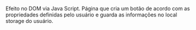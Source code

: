 Efeito no DOM via Java Script. Página que cria um botão de acordo com as propriedades definidas pelo usuário e guarda as informações no local storage do usuário.
